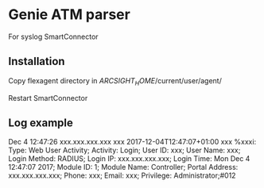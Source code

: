 # Genie ATM parser
For syslog SmartConnector

## Installation
Copy flexagent directory in $ARCSIGHT_HOME$/current/user/agent/

Restart SmartConnector

## Log example
Dec  4 12:47:26 xxx.xxx.xxx.xxx  xxx 2017-12-04T12:47:07+01:00 xxx %xxxi: Type: Web User Activity; Activity: Login; User ID: xxx; User Name: xxx; Login Method: RADIUS; Login IP: xxx.xxx.xxx.xxx; Login Time: Mon Dec  4 12:47:07 2017; Module ID: 1; Module Name: Controller; Portal Address: xxx.xxx.xxx.xxx; Phone: xxx; Email: xxx; Privilege: Administrator;#012
